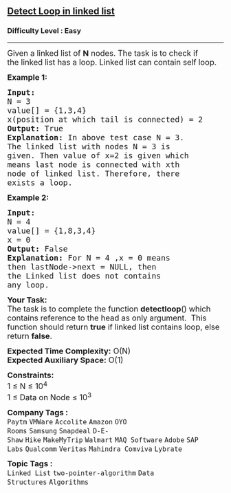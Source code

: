 <h2><a href="https://www.geeksforgeeks.org/problems/detect-loop-in-linked-list/1?page=1&category=Linked%20List&difficulty=School,Basic,Easy&sortBy=submissions">Detect Loop in linked list</a></h2><h3>Difficulty Level : Easy</h3><hr><div class="problems_problem_content__Xm_eO"><p><span style="font-size: 18px;">Given a linked list of <strong>N</strong> nodes. The task is to check if the&nbsp;linked list has a loop. Linked list can contain&nbsp;self loop.</span></p>
<p><span style="font-size: 18px;"><strong>Example 1:</strong></span></p>
<pre><span style="font-size: 18px;"><strong>Input:
</strong>N = 3
value[] = {1,3,4}
x(position at which tail is connected) = 2
<strong>Output: </strong>True<strong>
Explanation: </strong>In above test case N = 3.
</span><span style="font-size: 18px;">The linked list with nodes N = 3 is
given. Then value of&nbsp;x=2 is given which
means last node is connected with xth
node of linked list. Therefore, there
exists a loop.</span></pre>
<p><span style="font-size: 18px;"><strong>Example 2:</strong></span></p>
<pre><span style="font-size: 18px;"><strong>Input:
</strong>N = 4
value[] = {1,8,3,4}
x = 0
<strong>Output: </strong>False<strong>
Explanation: </strong>For N = 4 ,x = 0 means
then lastNode-&gt;next = NULL, then
the&nbsp;Linked list does not contains
any loop.</span></pre>
<p><span style="font-size: 18px;"><strong>Your Task:</strong><br>The task is to complete the function <strong>detectloop</strong>() which contains reference to the head as only argument.&nbsp; This function should return <strong>true</strong>&nbsp;if linked list contains loop, else return <strong>false</strong>.</span></p>
<p><span style="font-size: 18px;"><strong>Expected Time Complexity:</strong>&nbsp;O(N)<br><strong>Expected Auxiliary Space:</strong>&nbsp;O(1)</span></p>
<p><span style="font-size: 18px;"><strong>Constraints:</strong></span><br><span style="font-size: 18px;">1 ≤ N ≤ 10<sup>4</sup><br>1 ≤ Data on Node ≤ 10<sup>3</sup></span></p></div><p><span style=font-size:18px><strong>Company Tags : </strong><br><code>Paytm</code>&nbsp;<code>VMWare</code>&nbsp;<code>Accolite</code>&nbsp;<code>Amazon</code>&nbsp;<code>OYO Rooms</code>&nbsp;<code>Samsung</code>&nbsp;<code>Snapdeal</code>&nbsp;<code>D-E-Shaw</code>&nbsp;<code>Hike</code>&nbsp;<code>MakeMyTrip</code>&nbsp;<code>Walmart</code>&nbsp;<code>MAQ Software</code>&nbsp;<code>Adobe</code>&nbsp;<code>SAP Labs</code>&nbsp;<code>Qualcomm</code>&nbsp;<code>Veritas</code>&nbsp;<code>Mahindra Comviva</code>&nbsp;<code>Lybrate</code>&nbsp;<br><p><span style=font-size:18px><strong>Topic Tags : </strong><br><code>Linked List</code>&nbsp;<code>two-pointer-algorithm</code>&nbsp;<code>Data Structures</code>&nbsp;<code>Algorithms</code>&nbsp;